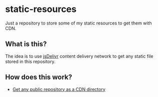# static-resources
Just a repository to store some of my static resources to get them with CDN.
## What is this?
The idea is to use [jsDelivr](https://www.jsdelivr.com/?docs=gh) content delivery network to get any static file stored in this repository.
## How does this work?
* [Get any public repository as a CDN directory](https://cdn.jsdelivr.net/gh/culturecloud/static-resources/)
